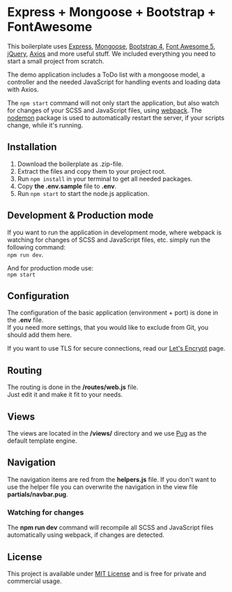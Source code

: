 # Express + Mongoose + Bootstrap + FontAwesome

This boilerplate uses [Express](http://expressjs.com/), [Mongoose](http://mongoosejs.com/), [Bootstrap 4](https://getbootstrap.com/), [Font Awesome 5](https://fontawesome.com/), [jQuery](http://jquery.com/), [Axios](https://github.com/axios/axios) and more useful stuff. We included everything you need to start a small project from scratch.

The demo application includes a ToDo list with a mongoose model, a controller and the needed JavaScript for handling events and loading data with Axios.

The `npm start` command will not only start the application, but also watch for changes of your SCSS and JavaScript files, using [webpack](https://webpack.js.org/). The [nodemon](https://nodemon.io/) package is used to automatically restart the server, if your scripts change, while it's running.

## Installation

1. Download the boilerplate as .zip-file.
1. Extract the files and copy them to your project root.
1. Run `npm install` in your terminal to get all needed packages.
1. Copy **the .env.sample** file to **.env**.
1. Run `npm start` to start the node.js application.

## Development &amp; Production mode

If you want to run the application in development mode, where webpack is watching for changes of SCSS and JavaScript files, etc. simply run the following command:  
`npm run dev`.

And for production mode use:  
`npm start`

## Configuration

The configuration of the basic application (environment + port) is done in the **.env** file.  
If you need more settings, that you would like to exclude from Git, you should add them here.

If you want to use TLS for secure connections, read our [Let's Encrypt](./docs/Lets-Encrypt.md) page.

## Routing

The routing is done in the **/routes/web.js** file.  
Just edit it and make it fit to your needs.

## Views

The views are located in the **/views/** directory and we use [Pug](https://github.com/pugjs/pug) as the default template engine.

## Navigation

The navigation items are red from the **helpers.js** file. If you don't want to use the helper file you can overwrite the navigation in the view file **partials/navbar.pug**.

### Watching for changes

The **npm run dev** command will recompile all SCSS and JavaScript files automatically using webpack, if changes are detected.

## License

This project is available under [MIT License](./License.md) and is free for private and commercial usage.
